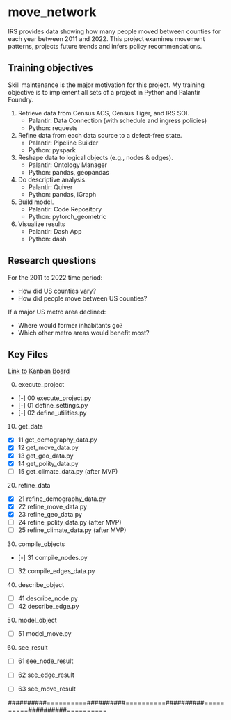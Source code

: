 # move_network

IRS provides data showing how many people moved between counties for each year
 between 2011 and 2022. This project examines movement patterns, projects future
 trends and infers policy recommendations.


## Training objectives
Skill maintenance is the major motivation for this project.  My training
 objective is to implement all sets of a project in Python and Palantir
 Foundry.

 1. Retrieve data from Census ACS, Census Tiger, and IRS SOI.
     + Palantir: Data Connection (with schedule and ingress policies)
     + Python: requests
 2. Refine data from each data source to a defect-free state.
     + Palantir: Pipeline Builder
     + Python: pyspark
 3. Reshape data to logical objects (e.g., nodes & edges).
     + Palantir: Ontology Manager
     + Python: pandas, geopandas
  4. Do descriptive analysis.
     + Palantir: Quiver
     + Python: pandas, iGraph
  5. Build model.
     + Palantir: Code Repository
     + Python: pytorch_geometric
  6. Visualize results
     + Palantir: Dash App
     + Python: dash


## Research questions

For the 2011 to 2022 time period:
+ How did US counties vary?
+ How did people move between US counties?

If a major US metro area declined:
+ Where would former inhabitants go?
+ Which other metro areas would benefit most?


 ## Key Files

 [Link to Kanban Board](https://github.com/users/sjoshuam/projects/4/views/1)

00. execute_project
  + [-] 00 execute_project.py
  + [-] 01 define_settings.py
  + [-] 02 define_utilities.py
10. get_data
  + [X] 11 get_demography_data.py
  + [X] 12 get_move_data.py
  + [X] 13 get_geo_data.py
  + [X] 14 get_polity_data.py
  + [ ] 15 get_climate_data.py (after MVP)
20. refine_data
  + [X] 21 refine_demography_data.py
  + [X] 22 refine_move_data.py
  + [X] 23 refine_geo_data.py
  + [ ] 24 refine_polity_data.py (after MVP)
  + [ ] 25 refine_climate_data.py (after MVP)
30. compile_objects
  + [-] 31 compile_nodes.py
  + [ ] 32 compile_edges_data.py
40. describe_object
  + [ ] 41 describe_node.py
  + [ ] 42 describe_edge.py
50. model_object
  + [ ] 51 model_move.py
60. see_result
  + [ ] 61 see_node_result
  + [ ] 62 see_edge_result
  + [ ] 63 see_move_result


##########==========##########==========##########==========##########==========
